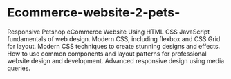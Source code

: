 # Ecommerce-website-2-pets-
Responsive Petshop eCommerce Website Using HTML CSS JavaScript
fundamentals of web design.
Modern CSS, including flexbox and CSS Grid for layout.
Modern CSS techniques to create stunning designs and effects.
How to use common components and layout patterns for professional website design and development.
Advanced responsive design using media queries.
